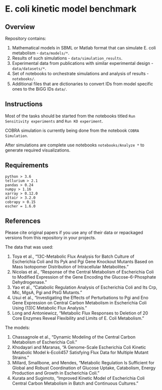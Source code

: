 # E. coli kinetic model benchmark

## Overview
Repository contains:
1) Mathematical models in SBML or Matlab format that can simulate E. coli metabolism - `data/models/*`.
2) Results of such simulations - `data/simulation_results`.
3) Experimental data from publications with similar experimental design - `data/datasets/*`.
4) Set of notebooks to orchestrate simulations and analysis of results - `notebooks/`.
5) Additional files that are dictionaries to convert IDs from model specific ones to the BiGG IDs `data/`.


## Instructions
Most of the tasks should be started from the notebooks titled `Run Sensitivity experiments` and `Run KO experiment`.

COBRA simulation is currently being done from the notebook `COBRA Simulation`.

After simulations are complete use notebooks `notebooks/Analyze *` to generate required visualizations.


## Requirements
```
python > 3.6
tellurium > 2.1
pandas > 0.24
numpy > 1.16
xarray > 0.12.0
altair > 3.2.0
cobrapy > 0.15
escher = 1.6.0
```

## References

Please cite original papers if you use any of their data or repackaged versions from this repository in your projects.

The data that was used:
1) Toya et al., “13C-Metabolic Flux Analysis for Batch Culture of Escherichia Coli and Its Pyk and Pgi Gene Knockout Mutants Based on Mass Isotopomer Distribution of Intracellular Metabolites.”
2) Nicolas et al., “Response of the Central Metabolism of Escherichia Coli to Modified Expression of the Gene Encoding the Glucose-6-Phosphate Dehydrogenase.”
3) Yao et al., “Catabolic Regulation Analysis of Escherichia Coli and Its Crp, Mlc, MgsA, Pgi and PtsG Mutants.”
4) Usui et al., “Investigating the Effects of Perturbations to Pgi and Eno Gene Expression on Central Carbon Metabolism in Escherichia Coli Using (13)C Metabolic Flux Analysis.”
5) Long and Antoniewicz, “Metabolic Flux Responses to Deletion of 20 Core Enzymes Reveal Flexibility and Limits of E. Coli Metabolism.”

The models:
1) Chassagnole et al., “Dynamic Modeling of the Central Carbon Metabolism of Escherichia Coli.”
2) Khodayari and Maranas, “A Genome-Scale Escherichia Coli Kinetic Metabolic Model k-Ecoli457 Satisfying Flux Data for Multiple Mutant Strains.”
3) Millard, Smallbone, and Mendes, “Metabolic Regulation Is Sufficient for Global and Robust Coordination of Glucose Uptake, Catabolism, Energy Production and Growth in Escherichia Coli.”
4) Kurata and Sugimoto, “Improved Kinetic Model of Escherichia Coli Central Carbon Metabolism in Batch and Continuous Cultures.”